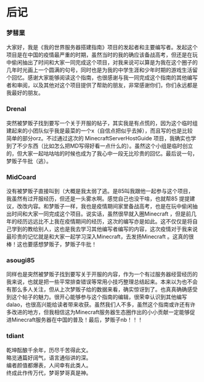 # 后记

### 梦彗業
大家好，我是《我的世界服务器搭建指南》项目的发起者和主要编写者。发起这个项目是在中国的疫情最严重的时期，虽然当时的我的确应该备战高考，但还是在玩中偷闲抽出了时间和大家一同完成这个项目，对我来说可以算是为我在这个圈子的几年时光画上一个圆满的句号，同时也是为我的中学生涯和少年时期的游戏生活留个回忆。感谢大家能够阅读这个指南，也很感谢与我一同完成这个指南的其他编写者和审阅，以及其他对这个项目提供了帮助的朋友，非常感谢你们，你们永远都是我最好的朋友。

### Drenal
突然被梦贩子找到要写一个关于开服的帖子，其实我是有点慌的，因为这个临时组建起来的小团队似乎我是最菜的一个x（自信点把似乎去掉），而且写的也是比较简单的部分orz。不过通过这次的 MinecraftServerHostGuide 项目，我确实也学到了不少东西（比如怎么把MD写得好看一点什么的）。虽然这个小组是临时创立的，但大家一起咕咕咕的时候也成为了我心中一段无比珍贵的回忆。最后说一句，梦贩子牛批（逃）。

### MidCoard
没有被梦贩子直接叫到（大概是我太弱了逃。是85叫我跟他一起参与这个项目，我虽然有过开服经历，但还是一头雾水啊。感觉自己也没干啥，也就帮85
提提建议，改改内容。和梦贩子一样，我也是疫情期间家里备战高考，也是在玩中偷闲抽出时间和大家一同完成这个项目。说实话，虽然很早就入圈Minecraft
，但是前几年的经历远远比不上我在疫情期间的经历，这次的编写亦是如此。这不仅仅是将自己学到的教给别人，这也是我去学习其他编写者编写的内容，这次疫情对于我来说最珍贵的记忆就是和大家一起学习深入Minecraft，去发扬Minecraft
。这真的很棒！这也要感想梦贩子，梦贩子牛批！

### asougi85
同样也是突然被梦贩子找到要写关于开服的内容，作为一个有过服务器经营经历的我来说，也就是把一些平常排查错误等常用小技巧整理总结起来。本来以为也不会有那么多人关注，但从上次梦贩子给的数据来看，确实惊讶到了。也真真确确感受到这个帖子的魅力。很开心能够参与这个指南的编辑，很荣幸认识到其他编写dalao，也很高兴能给读者带来收获。虽然我们人不多，虽然这个指南或许还有许多改进的地方，但我相信这为Minecraft服务器生态圈作出的小小贡献一定能够促进Minecraft服务器在中国的普及！最后，梦贩子nb！！！

### tdiant

乾坤酝酿千余年，历尽千苦得此文。    
略览通篇好阔气，语言通俗讲的深。    
编者颜值都爆表，人间幸有此类人。    
终成此作传万代，梦哥梦哥真是神。    
